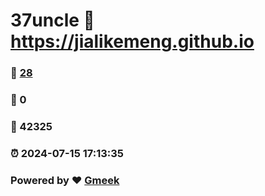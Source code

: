 # 37uncle :link: https://jialikemeng.github.io 
### :page_facing_up: [28](https://jialikemeng.github.io/tag.html) 
### :speech_balloon: 0 
### :hibiscus: 42325 
### :alarm_clock: 2024-07-15 17:13:35 
### Powered by :heart: [Gmeek](https://github.com/Meekdai/Gmeek)
